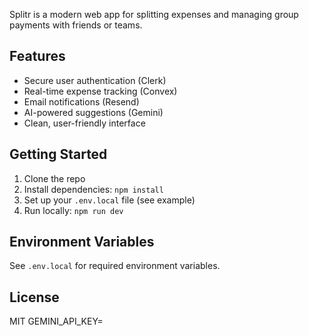 Splitr is a modern web app for splitting expenses and managing group payments with friends or teams.

## Features

- Secure user authentication (Clerk)
- Real-time expense tracking (Convex)
- Email notifications (Resend)
- AI-powered suggestions (Gemini)
- Clean, user-friendly interface

## Getting Started

1. Clone the repo
2. Install dependencies: `npm install`
3. Set up your `.env.local` file (see example)
4. Run locally: `npm run dev`

## Environment Variables

See `.env.local` for required environment variables.

## License

MIT
GEMINI_API_KEY=
